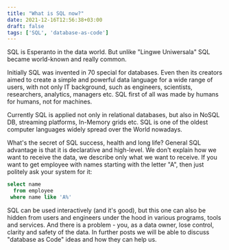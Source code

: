```yaml
---
title: "What is SQL now?"
date: 2021-12-16T12:56:38+03:00
draft: false
tags: ['SQL', 'database-as-code']
---
```


SQL is Esperanto in the data world. But unlike "Lingwe Uniwersala" SQL became world-known and really common.

Initially SQL was invented in 70 special for databases. Even then its creators aimed to create a simple and powerful data language for a wide range of users, with not only IT background, such as engineers, scientists, researchers, analytics, managers etc. SQL first of all was made by humans for humans, not for machines.

Currently SQL is applied not only in relational databases, but also in NoSQL DB, streaming platforms, In-Memory grids etc. SQL is one of the oldest computer languages widely spread over the World nowadays.

What's the secret of SQL success, health and long life? General SQL advantage is that it is declarative and high-level. We don't explain how we want to receive the data, we describe only what we want to receive. If you want to get employee with names starting with the letter "A", then just politely ask your system for it:

```sql
select name
  from employee
 where name like 'A%'
```

SQL can be used interactively (and it's good), but this one can also be hidden from users and engineers under the hood in various programs, tools and services. And there is a problem - you, as a data owner, lose control, clarity and safety of the data. In further posts we will be able to discuss "database as Code" ideas and how they can help us.
